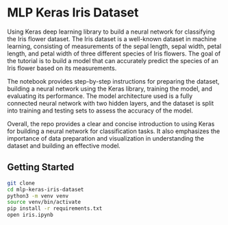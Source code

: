 # MLP Keras Iris Dataset

Using Keras deep learning library to build a neural network for classifying the Iris flower dataset. The Iris dataset is a well-known dataset in machine learning, consisting of measurements of the sepal length, sepal width, petal length, and petal width of three different species of Iris flowers. The goal of the tutorial is to build a model that can accurately predict the species of an Iris flower based on its measurements.

The notebook provides step-by-step instructions for preparing the dataset, building a neural network using the Keras library, training the model, and evaluating its performance. The model architecture used is a fully connected neural network with two hidden layers, and the dataset is split into training and testing sets to assess the accuracy of the model.

Overall, the repo provides a clear and concise introduction to using Keras for building a neural network for classification tasks. It also emphasizes the importance of data preparation and visualization in understanding the dataset and building an effective model.

## Getting Started
```bash
git clone
cd mlp-keras-iris-dataset
python3 -m venv venv
source venv/bin/activate
pip install -r requirements.txt
open iris.ipynb
```
